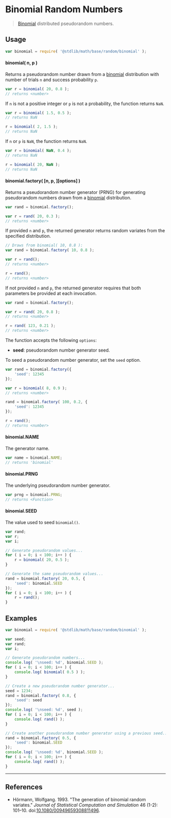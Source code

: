 # Binomial Random Numbers

> [Binomial][binomial] distributed pseudorandom numbers.


<!-- <usage> -->

## Usage

``` javascript
var binomial = require( '@stdlib/math/base/random/binomial' );
```

#### binomial( n, p )

Returns a pseudorandom number drawn from a [binomial][binomial] distribution with number of trials `n` and success probability `p`.

``` javascript
var r = binomial( 20, 0.8 );
// returns <number>
```

If `n` is not a positive integer or `p` is not a probability, the function returns `NaN`.

``` javascript
var r = binomial( 1.5, 0.5 );
// returns NaN

r = binomial( 2, 1.5 );
// returns NaN
```

If `n` or `p` is `NaN`, the function returns `NaN`.

``` javascript
var r = binomial( NaN, 0.4 );
// returns NaN

r = binomial( 20, NaN );
// returns NaN
```

#### binomial.factory( \[n, p, \]\[options\] )

Returns a pseudorandom number generator (PRNG) for generating pseudorandom numbers drawn from a [binomial][binomial] distribution.

``` javascript
var rand = binomial.factory();

var r = rand( 20, 0.3 );
// returns <number>
```

If provided `n` and `p`, the returned generator returns random variates from the specified distribution.

``` javascript
// Draws from binomial( 10, 0.8 ):
var rand = binomial.factory( 10, 0.8 );

var r = rand();
// returns <number>

r = rand();
// returns <number>
```

If not provided `n` and `p`, the returned generator requires that both parameters be provided at each invocation.

``` javascript
var rand = binomial.factory();

var r = rand( 20, 0.8 );
// returns <number>

r = rand( 123, 0.21 );
// returns <number>
```

The function accepts the following `options`:

* __seed__: pseudorandom number generator seed.

To seed a pseudorandom number generator, set the `seed` option.

``` javascript
var rand = binomial.factory({
    'seed': 12345
});

var r = binomial( 8, 0.9 );
// returns <number>

rand = binomial.factory( 100, 0.2, {
    'seed': 12345
});

r = rand();
// returns <number>
```

#### binomial.NAME

The generator name.

``` javascript
var name = binomial.NAME;
// returns 'binomial'
```

#### binomial.PRNG

The underlying pseudorandom number generator.

``` javascript
var prng = binomial.PRNG;
// returns <Function>
```

#### binomial.SEED

The value used to seed `binomial()`.

``` javascript
var rand;
var r;
var i;

// Generate pseudorandom values...
for ( i = 0; i < 100; i++ ) {
    r = binomial( 20, 0.5 );
}

// Generate the same pseudorandom values...
rand = binomial.factory( 20, 0.5, {
    'seed': binomial.SEED
});
for ( i = 0; i < 100; i++ ) {
    r = rand();
}
```

<!-- </usage> -->


<!-- <examples> -->

## Examples

``` javascript
var binomial = require( '@stdlib/math/base/random/binomial' );

var seed;
var rand;
var i;

// Generate pseudorandom numbers...
console.log( '\nseed: %d', binomial.SEED );
for ( i = 0; i < 100; i++ ) {
    console.log( binomial( 0.5 ) );
}

// Create a new pseudorandom number generator...
seed = 1234;
rand = binomial.factory( 0.8, {
    'seed': seed
});
console.log( '\nseed: %d', seed );
for ( i = 0; i < 100; i++ ) {
    console.log( rand() );
}

// Create another pseudorandom number generator using a previous seed...
rand = binomial.factory( 0.5, {
    'seed': binomial.SEED
});
console.log( '\nseed: %d', binomial.SEED );
for ( i = 0; i < 100; i++ ) {
    console.log( rand() );
}
```

<!-- </examples> -->


---

<!-- <references> -->

## References

* Hörmann, Wolfgang. 1993. "The generation of binomial random variates." *Journal of Statistical Computation and Simulation* 46 (1-2): 101–10. doi:[10.1080/00949659308811496][@hormann:1993a].


<!-- </references> -->


<!-- <links> -->

[binomial]: https://en.wikipedia.org/wiki/Binomial_distribution

[@hormann:1993a]: http://dx.doi.org/10.1080/00949659308811496

<!-- </links> -->
